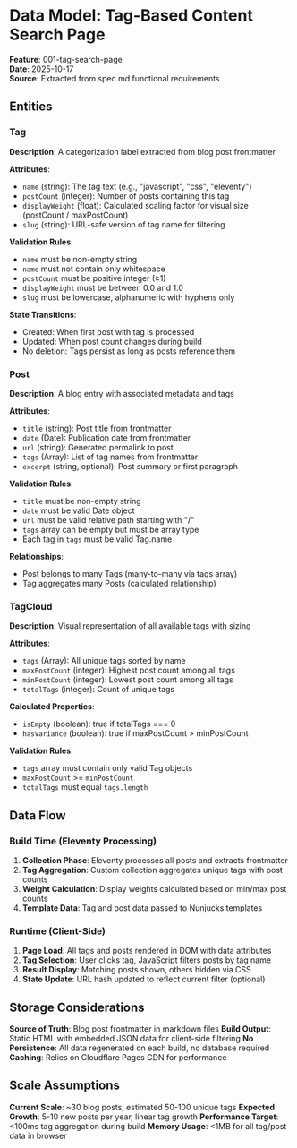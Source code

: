 # Data Model: Tag-Based Content Search Page

**Feature**: 001-tag-search-page  
**Date**: 2025-10-17  
**Source**: Extracted from spec.md functional requirements

## Entities

### Tag
**Description**: A categorization label extracted from blog post frontmatter

**Attributes**:
- `name` (string): The tag text (e.g., "javascript", "css", "eleventy")
- `postCount` (integer): Number of posts containing this tag
- `displayWeight` (float): Calculated scaling factor for visual size (postCount / maxPostCount)
- `slug` (string): URL-safe version of tag name for filtering

**Validation Rules**:
- `name` must be non-empty string
- `name` must not contain only whitespace
- `postCount` must be positive integer (≥1)
- `displayWeight` must be between 0.0 and 1.0
- `slug` must be lowercase, alphanumeric with hyphens only

**State Transitions**:
- Created: When first post with tag is processed
- Updated: When post count changes during build
- No deletion: Tags persist as long as posts reference them

### Post
**Description**: A blog entry with associated metadata and tags

**Attributes**:
- `title` (string): Post title from frontmatter
- `date` (Date): Publication date from frontmatter
- `url` (string): Generated permalink to post
- `tags` (Array<string>): List of tag names from frontmatter
- `excerpt` (string, optional): Post summary or first paragraph

**Validation Rules**:
- `title` must be non-empty string
- `date` must be valid Date object
- `url` must be valid relative path starting with "/"
- `tags` array can be empty but must be array type
- Each tag in `tags` must be valid Tag.name

**Relationships**:
- Post belongs to many Tags (many-to-many via tags array)
- Tag aggregates many Posts (calculated relationship)

### TagCloud
**Description**: Visual representation of all available tags with sizing

**Attributes**:
- `tags` (Array<Tag>): All unique tags sorted by name
- `maxPostCount` (integer): Highest post count among all tags
- `minPostCount` (integer): Lowest post count among all tags
- `totalTags` (integer): Count of unique tags

**Calculated Properties**:
- `isEmpty` (boolean): true if totalTags === 0
- `hasVariance` (boolean): true if maxPostCount > minPostCount

**Validation Rules**:
- `tags` array must contain only valid Tag objects
- `maxPostCount` >= `minPostCount`
- `totalTags` must equal `tags.length`

## Data Flow

### Build Time (Eleventy Processing)
1. **Collection Phase**: Eleventy processes all posts and extracts frontmatter
2. **Tag Aggregation**: Custom collection aggregates unique tags with post counts
3. **Weight Calculation**: Display weights calculated based on min/max post counts
4. **Template Data**: Tag and post data passed to Nunjucks templates

### Runtime (Client-Side)
1. **Page Load**: All tags and posts rendered in DOM with data attributes
2. **Tag Selection**: User clicks tag, JavaScript filters posts by tag name
3. **Result Display**: Matching posts shown, others hidden via CSS
4. **State Update**: URL hash updated to reflect current filter (optional)

## Storage Considerations

**Source of Truth**: Blog post frontmatter in markdown files
**Build Output**: Static HTML with embedded JSON data for client-side filtering
**No Persistence**: All data regenerated on each build, no database required
**Caching**: Relies on Cloudflare Pages CDN for performance

## Scale Assumptions

**Current Scale**: ~30 blog posts, estimated 50-100 unique tags
**Expected Growth**: 5-10 new posts per year, linear tag growth
**Performance Target**: <100ms tag aggregation during build
**Memory Usage**: <1MB for all tag/post data in browser

